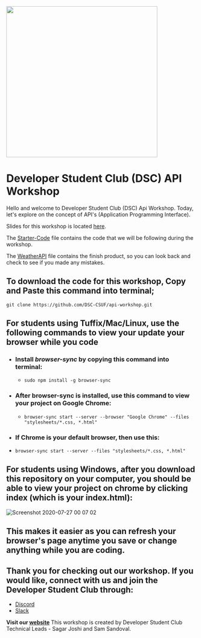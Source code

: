 <img src="https://encrypted-tbn0.gstatic.com/images?q=tbn%3AANd9GcTzCAs1iV38zpYu5fvS46BEl5evrGaMywe38g&usqp=CAU" width="400px">

# Developer Student Club (DSC) API Workshop

Hello and welcome to Developer Student Club (DSC) Api Workshop. Today, let's explore on the concept of API's (Application Programming Interface).

Slides for this workshop is located [here](https://docs.google.com/presentation/d/1n534cOfTUncHwR44fZR5vChqKCD8tLFvMx8ZlVwDzPs/edit).

The [Starter-Code](https://github.com/DSC-CSUF/api-workshop/tree/master/Starter-Code) file contains the code that we will be following during the workshop.

The [WeatherAPI](https://github.com/DSC-CSUF/api-workshop/tree/master/WeatherAPI) file contains the finish product, so you can look back and check to see if you made any mistakes.

## To download the code for this workshop, Copy and Paste this command into terminal;

`git clone https://github.com/DSC-CSUF/api-workshop.git`

## For students using Tuffix/Mac/Linux, use the following commands to view your update your browser while you code

* ### Install *browser-sync* by copying this command into terminal: 

  * `sudo npm install -g browser-sync`

* ### After browser-sync is installed, use this command to view your project on Google Chrome:
  * `browser-sync start --server --browser "Google Chrome" --files "stylesheets/*.css, *.html"`
 
 * ### If Chrome is your default browser, then use this:
  * `browser-sync start --server --files "stylesheets/*.css, *.html"`
  
  ## For students using Windows, after you download this repository on your computer, you should be able to view your project on chrome by clicking index (which is your index.html):
![Screenshot 2020-07-27 00 07 02](https://user-images.githubusercontent.com/55200206/88515938-56226380-cfa1-11ea-9aa5-77f017f755bc.png)
## This makes it easier as you can refresh your browser's page anytime you save or change anything while you are coding.

## Thank you for checking out our workshop. If you would like, connect with us and join the Developer Student Club through:
* [Discord]()
* [Slack]()

**Visit our [website](http://www.dsccsuf.com/)**
This workshop is created by Developer Student Club Technical Leads - Sagar Joshi and Sam Sandoval.
